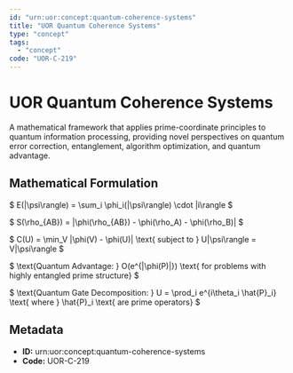 ```yaml
---
id: "urn:uor:concept:quantum-coherence-systems"
title: "UOR Quantum Coherence Systems"
type: "concept"
tags:
  - "concept"
code: "UOR-C-219"
---
```


# UOR Quantum Coherence Systems

A mathematical framework that applies prime-coordinate principles to quantum information processing, providing novel perspectives on quantum error correction, entanglement, algorithm optimization, and quantum advantage.

## Mathematical Formulation

$
E(|\psi\rangle) = \sum_i \phi_i(|\psi\rangle) \cdot |i\rangle
$

$
S(\rho_{AB}) = \|\phi(\rho_{AB}) - \phi(\rho_A) - \phi(\rho_B)\|
$

$
C(U) = \min_V \|\phi(V) - \phi(U)\| \text{ subject to } U|\psi\rangle = V|\psi\rangle
$

$
\text{Quantum Advantage: } O(e^{\|\phi(P)\|}) \text{ for problems with highly entangled prime structure}
$

$
\text{Quantum Gate Decomposition: } U = \prod_i e^{i\theta_i \hat{P}_i} \text{ where } \hat{P}_i \text{ are prime operators}
$

## Metadata

- **ID:** urn:uor:concept:quantum-coherence-systems
- **Code:** UOR-C-219
